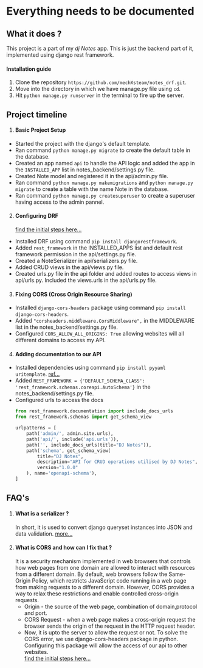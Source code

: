 # Everything needs to be documented

## What it does ?

This project is a part of my *dj Notes* app. This is just the backend part of it, implemented using django rest
framework.

#### Installation guide

1. Clone the repository `https://github.com/mechXsteam/notes_drf.git`.
2. Move into the directory in which we have manage.py file using `cd`.
3. Hit `python manage.py runserver` in the terminal to fire up the server.

## Project timeline

1. #### Basic Project Setup

- Started the project with the django's default template.
- Ran command `python manage.py migrate` to create the default table in the database.
- Created an app named `api` to handle the API logic and added the app in the `INSTALLED_APP` list in
  notes_backend/settings.py file.
- Created Note model and registered it in the api/admin.py file.
- Ran command `python manage.py makemigrations` and `python manage.py migrate` to create a table with the name Note in
  the database.
- Ran command `python manage.py createsuperuser` to create a superuser having access to the admin pannel.

2. #### Configuring DRF
   [find the initial steps here...](https://www.django-rest-framework.org/#installation)

- Installed DRF using command `pip install djangorestframework`. 
- Added `rest_framework` in the INSTALLED_APPS list and default rest framework permission in the api/settings.py file.
- Created a NoteSerializer in api/serializers.py file.
- Added CRUD views in the api/views.py file.
- Created urls.py file in the api folder and added routes to access views in api/urls.py. Included the views.urls in the
  api/urls.py file.

3. #### Fixing CORS (Cross Origin Resource Sharing)

- Installed `django-cors-headers` package using command `pip install django-cors-headers`.
- Added `"corsheaders.middleware.CorsMiddleware",` in the MIDDLEWARE list in the notes_backend/settings.py file.
- Configured `CORS_ALLOW_ALL_ORIGINS: True` allowing websites will all different domains to access my API.

4. #### Adding documentation to our API

- Installed dependencies using command `pip install pyyaml uritemplate`. [ref...](https://www.django-rest-framework.org/api-guide/schemas/#install-dependencies)
- Added ```REST_FRAMEWORK = {'DEFAULT_SCHEMA_CLASS': 'rest_framework.schemas.coreapi.AutoSchema'}``` in the
  notes_backend/settings.py file.
- Configured urls to access the docs
   ```python
   from rest_framework.documentation import include_docs_urls
   from rest_framework.schemas import get_schema_view
   
   urlpatterns = [
       path('admin/', admin.site.urls),
       path('api/', include('api.urls')),
       path('', include_docs_urls(title="DJ Notes")),
       path('schema', get_schema_view(
           title="DJ Notes",
           description="API for CRUD operations utilised by DJ Notes",
           version="1.0.0"
       ), name='openapi-schema'),
   ]
   
   ```

## FAQ's

1. #### What is a serializer ?
   In short, it is used to convert django queryset instances into JSON and data
   validation. [more...](https://www.django-rest-framework.org/tutorial/1-serialization/#tutorial-1-serialization)
2. #### What is CORS and how can I fix that ?
   It is a security mechanism implemented in web browsers that controls how web pages from one domain are allowed to
   interact with resources from a different domain.
   By default, web browsers follow the Same-Origin Policy, which restricts JavaScript code running in a web page from
   making requests to a different domain. However, CORS provides a way to relax these restrictions and enable controlled
   cross-origin requests.
    - Origin - the source of the web page, combination of domain,protocol and port.
    - CORS Request - when a web page makes a cross-origin request the browser sends the origin of the request in the
      HTTP request header.
    - Now, it is upto the server to allow the request or not.
      To solve the CORS error, we use django-cors-headers package in python. Configuring this package will allow the
      access of
      our api to other websites. <br>
      [find the initial steps here...](https://pypi.org/project/django-cors-headers/)
